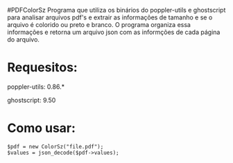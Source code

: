 #PDFColorSz
Programa que utiliza os binários do poppler-utils e ghostscript para analisar arquivos pdf's e extrair as informações de tamanho e se o arquivo é colorido ou preto e branco. O programa organiza essa informações e retorna um arquivo json com as informções de cada página do arquivo.

# Requesitos:

poppler-utils:  0.86.*

ghostscript:    9.50


# Como usar:
    
    $pdf = new ColorSz("file.pdf");     
    $values = json_decode($pdf->values);
